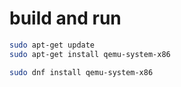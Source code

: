 # build and run
```bash
sudo apt-get update
sudo apt-get install qemu-system-x86

sudo dnf install qemu-system-x86
```